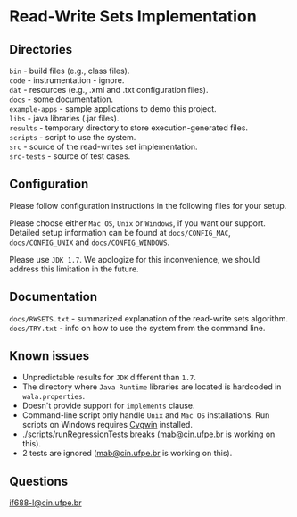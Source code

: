Read-Write Sets Implementation
==============================

Directories
-----------

```bin``` - build files (e.g., class files). <br/>
```code``` - instrumentation - ignore. <br/>
```dat``` - resources (e.g., .xml and .txt configuration files). <br/>
```docs``` - some documentation. <br/>
```example-apps``` - sample applications to demo this project. <br/>
```libs``` - java libraries (.jar files). <br/>
```results``` - temporary directory to store execution-generated files. <br/>
```scripts``` - script to use the system. <br/>
```src``` - source of the read-writes set implementation. <br/>
```src-tests``` - source of test cases.

Configuration
-------------

Please follow configuration instructions in the following files for
your setup.

Please choose either ```Mac OS```, ```Unix``` or ```Windows```, if you want our support. Detailed
setup information can be found at ```docs/CONFIG_MAC```, ```docs/CONFIG_UNIX``` and ```docs/CONFIG_WINDOWS```.

Please use ```JDK 1.7```.  We apologize for this inconvenience, we should
address this limitation in the future.

Documentation
-------------
 
```docs/RWSETS.txt``` - summarized explanation of the read-write sets algorithm.
```docs/TRY.txt``` - info on how to use the system from the command line.

Known issues
------------

- Unpredictable results for ```JDK``` different than ```1.7```.
- The directory where ```Java Runtime``` libraries are located is hardcoded in ```wala.properties```.
- Doesn't provide support for ```implements``` clause.
- Command-line script only handle ```Unix``` and ```Mac OS``` installations. Run scripts on Windows requires [Cygwin](https://www.cygwin.com) installed.
- ./scripts/runRegressionTests breaks (mab@cin.ufpe.br is working on this).
- 2 tests are ignored (mab@cin.ufpe.br is working on this).

Questions
---------

if688-l@cin.ufpe.br